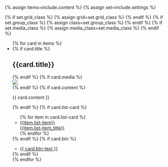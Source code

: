 {% assign items=include.content %}
{% assign set=include.settings %}

{% if set.grid_class %}
    {% assign grid=set.grid_class %}
{% endif %}
{% if set.group_class %}
    {% assign class=set.group_class %}
{% endif %}
{% if set.media_class %}
    {% assign media_class=set.media_class %}
{% endif %}

<ul class="usa-card-group"> 
  {% for card in items %}
    <li class="usa-card {{ grid | default:'tablet:grid-col-4'}}">
      <div class="usa-card__container {{ class | default: 'usa-card__container' }}">
        {% if card.title %}
        <div class="usa-card__header">
          <h2 class="usa-card__heading">{{card.title}}</h2>
        </div>
        {% endif %}
        {% if card.media %}
            <div class="usa-card__media {{media_class}}">
                <div class="usa-card__img">
                <img
                    src="{{card.media}}"
                />
                </div>
            </div>
        {% endif %}
        {% if card.content %}
          <div class="usa-card__body">
            <p>
              {{ card.content }}
            </p>
          </div>
        {% endif %}
        {% if card.list-card %}
          <div class="usa-card__body">
            <ul>
              {% for item in card.list-card %}
                <li><a href="{{list-item_link}}" class="bold-link">{{item.list-item}}</a><br><a href="{{list-item_link}}">{{item.list-item_title}}</a></li>
              {% endfor %}
            </ul>
          </div>
        {% endif %}
        {% if card.btn %}
          <div class="usa-card__footer">
            <ul class="usa-button-group {{ class }} {{ seg }}">
              <li class="usa-button-group__item">
                <a href="{{ card.btn-link }}" class="usa-button {{ card.btn-class }}"
                  {% if btn.disabled %} disabled="disabled" {% endif %}
                  >{{ card.btn-text }}</a
                >
              </li>
            </ul>
          </div>
        {% endif %}
    </div>
  </li>
  {% endfor %}
</ul>